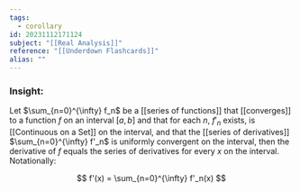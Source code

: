 ```yaml
---
tags:
  - corollary
id: 20231112171124
subject: "[[Real Analysis]]"
reference: "[[Underdown Flashcards]]"
alias: ""
---
```

### Insight:
Let $\sum_{n=0}^{\infty} f_n$ be a [[series of functions]] that [[converges]] to a function $f$ on an interval $[a,b]$ and that for each $n$, $f'_n$ exists, is [[Continuous on a Set]] on the interval, and that the [[series of derivatives]] $\sum_{n=0}^{\infty} f'_n$ is uniformly convergent on the interval, then the derivative of $f$ equals the series of derivatives for every $x$ on the interval. Notationally:

$$ f'(x) = \sum_{n=0}^{\infty} f'_n(x) $$

